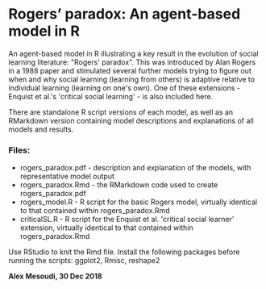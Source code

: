 # Rogers’ paradox: An agent-based model in R

An agent-based model in R illustrating a key result in the evolution of social learning literature: "Rogers' paradox". This was introduced by Alan Rogers in a 1988 paper and stimulated several further models trying to figure out when and why social learning (learning from others) is adaptive relative to individual learning (learning on one's own). One of these extensions - Enquist et al.'s 'critical social learning' - is also included here.

There are standalone R script versions of each model, as well as an RMarkdown version containing model descriptions and explanations of all models and results.

### Files:

* rogers_paradox.pdf - description and explanation of the models, with representative model output
* rogers_paradox.Rmd - the RMarkdown code used to create rogers_paradox.pdf
* rogers_model.R - R script for the basic Rogers model, virtually identical to that contained within rogers_paradox.Rmd
* criticalSL.R - R script for the Enquist et al. 'critical social learner' extension, virtually identical to that contained within rogers_paradox.Rmd

Use RStudio to knit the Rmd file. Install the following packages before running the scripts: ggplot2, Rmisc, reshape2

**Alex Mesoudi, 30 Dec 2018**
